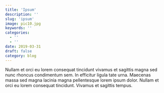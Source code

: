 ```yaml
---
title: 'Ipsum'
description: ''
slug: 'ipsum'
image: pic10.jpg
keywords: ''
categories:
  - ''
  - ''
date: 2019-03-31
draft: false
category: blog
---
```


Nullam et orci eu lorem consequat tincidunt vivamus et sagittis magna sed nunc rhoncus condimentum sem. In efficitur ligula tate urna. Maecenas massa sed magna lacinia magna pellentesque lorem ipsum dolor. Nullam et orci eu lorem consequat tincidunt. Vivamus et sagittis tempus.
